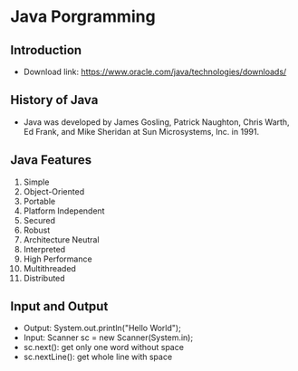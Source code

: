 # Java Porgramming
## Introduction
* Download link: https://www.oracle.com/java/technologies/downloads/
## History of Java
* Java was developed by James Gosling, Patrick Naughton, Chris Warth, Ed Frank, and Mike Sheridan at Sun Microsystems, Inc. in 1991.

## Java Features
1. Simple
2. Object-Oriented
3. Portable
4. Platform Independent
5. Secured
6. Robust
7. Architecture Neutral
8. Interpreted
9. High Performance
10. Multithreaded
11. Distributed

## Input and Output
* Output: System.out.println("Hello World");
* Input: Scanner sc = new Scanner(System.in);
* sc.next(): get only one word without space
* sc.nextLine(): get whole line with space

